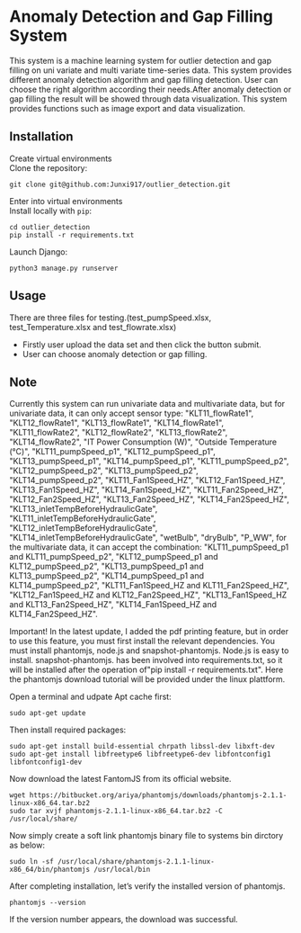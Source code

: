 # Anomaly Detection and Gap Filling System
This system is a machine learning system for outlier detection and gap filling on uni variate and multi variate time-series data. This system provides different anomaly detection algorithm and gap filling detection. User can choose the right algorithm according their needs.After anomaly detection or gap filling the result will be showed through data visualization. This system provides functions such as image export and data visualization.
## Installation
Create virtual environments<br>
Clone the repository:<br>
```
git clone git@github.com:Junxi917/outlier_detection.git
```
Enter into virtual environments<br>
Install locally with `pip`:
```
cd outlier_detection
pip install -r requirements.txt
```
Launch Django:
```
python3 manage.py runserver
```
## Usage
There are three files for testing.(test_pumpSpeed.xlsx, test_Temperature.xlsx and test_flowrate.xlsx)<br>
* Firstly user upload the data set and then click the button submit. 
* User can choose anomaly detection or gap filling.
## Note
Currently this system can run univariate data and multivariate data, but for univariate data, it can only accept sensor type: "KLT11_flowRate1",
                  "KLT12_flowRate1",
                  "KLT13_flowRate1",
                  "KLT14_flowRate1",
                  "KLT11_flowRate2",
                  "KLT12_flowRate2",
                  "KLT13_flowRate2",
                  "KLT14_flowRate2",
                  "IT Power Consumption (W)",
                  "Outside Temperature (°C)",
                  "KLT11_pumpSpeed_p1",
                  "KLT12_pumpSpeed_p1",
                  "KLT13_pumpSpeed_p1",
                  "KLT14_pumpSpeed_p1",
                  "KLT11_pumpSpeed_p2",
                  "KLT12_pumpSpeed_p2",
                  "KLT13_pumpSpeed_p2",
                  "KLT14_pumpSpeed_p2",
                  "KLT11_Fan1Speed_HZ",
                  "KLT12_Fan1Speed_HZ",
                  "KLT13_Fan1Speed_HZ",
                  "KLT14_Fan1Speed_HZ",
                  "KLT11_Fan2Speed_HZ",
                  "KLT12_Fan2Speed_HZ",
                  "KLT13_Fan2Speed_HZ",
                  "KLT14_Fan2Speed_HZ",
                  "KLT13_inletTempBeforeHydraulicGate",
                  "KLT11_inletTempBeforeHydraulicGate",
                  "KLT12_inletTempBeforeHydraulicGate",
                  "KLT14_inletTempBeforeHydraulicGate",
                  "wetBulb",
                  "dryBulb",
                  "P_WW", 
for the multivariate data, it can accept the combination: "KLT11_pumpSpeed_p1 and KLT11_pumpSpeed_p2",
                        "KLT12_pumpSpeed_p1 and KLT12_pumpSpeed_p2",
                        "KLT13_pumpSpeed_p1 and KLT13_pumpSpeed_p2",
                        "KLT14_pumpSpeed_p1 and KLT14_pumpSpeed_p2",
                        "KLT11_Fan1Speed_HZ and KLT11_Fan2Speed_HZ",
                        "KLT12_Fan1Speed_HZ and KLT12_Fan2Speed_HZ",
                        "KLT13_Fan1Speed_HZ and KLT13_Fan2Speed_HZ",
                        "KLT14_Fan1Speed_HZ and KLT14_Fan2Speed_HZ".
                        
                       
 Important!
 In the latest update, I added the pdf printing feature, but in order to use this feature, you must first install the relevant dependencies.
 You must install phantomjs, node.js and snapshot-phantomjs. Node.js is easy  to install.  snapshot-phantomjs. has been involved into requirements.txt, so it will be installed after  the operation of"pip install -r requirements.txt". Here the phantomjs download tutorial will be provided under the linux plattform.
 
 Open a terminal and udpate Apt cache first:
 ```
sudo apt-get update 
```

Then install required packages:
 ```
sudo apt-get install build-essential chrpath libssl-dev libxft-dev 
sudo apt-get install libfreetype6 libfreetype6-dev libfontconfig1 libfontconfig1-dev 
```
Now download the latest FantomJS from its official website. 
 ```
wget https://bitbucket.org/ariya/phantomjs/downloads/phantomjs-2.1.1-linux-x86_64.tar.bz2 
sudo tar xvjf phantomjs-2.1.1-linux-x86_64.tar.bz2 -C /usr/local/share/ 
```
Now simply create a soft link phantomjs binary file to systems bin dirctory as below:
 ```
 sudo ln -sf /usr/local/share/phantomjs-2.1.1-linux-x86_64/bin/phantomjs /usr/local/bin 

```
After completing installation, let’s verify the installed version of phantomjs.
 ```
phantomjs --version 
```
If the version number appears, the download was successful.
 

